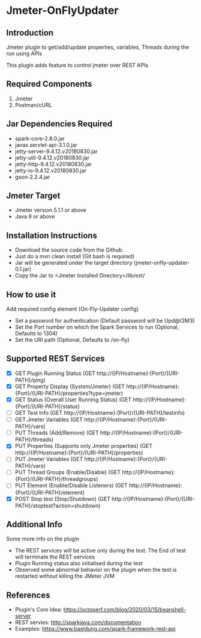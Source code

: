 # Jmeter-OnFlyUpdater

## Introduction
Jmeter plugin to get/add/update properties, variables, Threads during the run using APIs

This plugin adds feature to control jmeter over REST APIs


## Required Components

1. Jmeter
2. Postman/cURL

## Jar Dependencies Required

* spark-core-2.8.0.jar
* javax.servlet-api-3.1.0.jar
* jetty-server-9.4.12.v20180830.jar
* jetty-util-9.4.12.v20180830.jar
* jetty-http-9.4.12.v20180830.jar
* jetty-io-9.4.12.v20180830.jar
* gson-2.2.4.jar


## Jmeter Target

* Jmeter version 5.1.1 or above
* Java 8 or above


## Installation Instructions

* Download the source code from the Github.
* Just do a mvn clean install (Git bash is required)
* Jar will be generated under the target directory (jmeter-onfly-updater-0.1.jar)
* Copy the Jar to \<Jmeter Installed Directory\>/lib/ext/

## How to use it
Add required config element (On-Fly-Updater config)

* Set a password for authentication (Default password will be Upd@t3M3)
* Set the Port number on which the Spark Services to run (Optional, Defaults to 1304)
* Set the URI path (Optional, Defaults to /on-fly)

## Supported REST Services
- [x] GET Plugin Running Status (GET http://{IP/Hostname}:{Port}/{URI-PATH}/ping)
- [x] GET Property Display (System/Jmeter) (GET http://{IP/Hostname}:{Port}/{URI-PATH}/properties?type=jmeter)
- [x] GET Status (Overall User Running Status) (GET http://{IP/Hostname}:{Port}/{URI-PATH}/status)
- [ ] GET Test Info (GET http://{IP/Hostname}:{Port}/{URI-PATH}/testinfo)
- [ ] GET Jmeter Variables (GET http://{IP/Hostname}:{Port}/{URI-PATH}/vars)
- [ ] PUT Threads (Add/Remove) (GET http://{IP/Hostname}:{Port}/{URI-PATH}/threads)
- [x] PUT Properties (Supports only Jmeter properties) (GET http://{IP/Hostname}:{Port}/{URI-PATH}/properties)
- [ ] PUT Jmeter Variables (GET http://{IP/Hostname}:{Port}/{URI-PATH}/vars)
- [ ] PUT Thread Groups (Enable/Disable) (GET http://{IP/Hostname}:{Port}/{URI-PATH}/threadgroups)
- [ ] PUT Element (Enable/Disable Listeners) (GET http://{IP/Hostname}:{Port}/{URI-PATH}/element)
- [x] POST Stop test (Stop/Shutdown) (GET http://{IP/Hostname}:{Port}/{URI-PATH}/stoptest?action=shutdown)

## Additional Info
Some more info on the plugin

* The REST services will be active only during the test. The End of test will terminate the REST services
* Plugin Running status also initialised during the test
* Observed some abnormal behavior on the plugin when the test is restarted without killing the JMeter JVM


## References
* Plugin's Core Idea: https://octoperf.com/blog/2020/03/15/beanshell-server
* REST servies: http://sparkjava.com/documentation
* Examples: https://www.baeldung.com/spark-framework-rest-api

